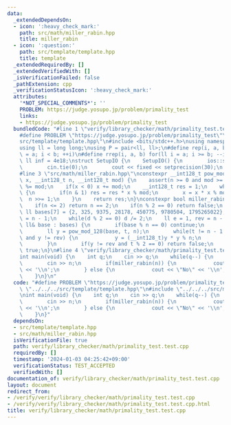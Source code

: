 ```yaml
---
data:
  _extendedDependsOn:
  - icon: ':heavy_check_mark:'
    path: src/math/miller_rabin.hpp
    title: miller_rabin
  - icon: ':question:'
    path: src/template/template.hpp
    title: template
  _extendedRequiredBy: []
  _extendedVerifiedWith: []
  _isVerificationFailed: false
  _pathExtension: cpp
  _verificationStatusIcon: ':heavy_check_mark:'
  attributes:
    '*NOT_SPECIAL_COMMENTS*': ''
    PROBLEM: https://judge.yosupo.jp/problem/primality_test
    links:
    - https://judge.yosupo.jp/problem/primality_test
  bundledCode: "#line 1 \"verify/library_checker/math/primality_test.test.cpp\"\n\
    #define PROBLEM \"https://judge.yosupo.jp/problem/primality_test\"\n#line 2 \"\
    src/template/template.hpp\"\n#include <bits/stdc++.h>\nusing namespace std;\n\
    using ll = long long;\nusing P = pair<ll, ll>;\n#define rep(i, a, b) for(ll i\
    \ = a; i < b; ++i)\n#define rrep(i, a, b) for(ll i = a; i >= b; --i)\nconstexpr\
    \ ll inf = 4e18;\nstruct SetupIO {\n    SetupIO() {\n        ios::sync_with_stdio(0);\n\
    \        cin.tie(0);\n        cout << fixed << setprecision(30);\n    }\n} setup_io;\n\
    #line 3 \"src/math/miller_rabin.hpp\"\nconstexpr __int128_t pow_mod_128(__int128_t\
    \ x, __int128_t n, __int128_t mod) {\n    assert(n >= 0 and mod >= 1);\n    x\
    \ %= mod;\n    if(x < 0) x += mod;\n    __int128_t res = 1;\n    while(n > 0)\
    \ {\n        if(n & 1) res = res * x % mod;\n        x = x * x % mod;\n      \
    \  n >>= 1;\n    }\n    return res;\n}\nconstexpr bool miller_rabin(ll n) {\n\
    \    if(n <= 2) return n == 2;\n    if(n % 2 == 0) return false;\n    constexpr\
    \ ll bases[7] = {2, 325, 9375, 28178, 450775, 9780504, 1795265022};\n    ll d\
    \ = n - 1;\n    while(d % 2 == 0) d /= 2;\n    ll e = 1, rev = n - 1;\n    for(const\
    \ ll& base : bases) {\n        if(base % n == 0) continue;\n        ll t = d;\n\
    \        ll y = pow_mod_128(base, t, n);\n        while(t != n - 1 and y != e\
    \ and y != rev) {\n            y = (__int128_t)y * y % n;\n            t *= 2;\n\
    \        }\n        if(y != rev and t % 2 == 0) return false;\n    }\n    return\
    \ true;\n}\n#line 4 \"verify/library_checker/math/primality_test.test.cpp\"\n\
    int main(void) {\n    int q;\n    cin >> q;\n    while(q--) {\n        ll n;\n\
    \        cin >> n;\n        if(miller_rabin(n)) {\n            cout << \"Yes\"\
    \ << '\\n';\n        } else {\n            cout << \"No\" << '\\n';\n        }\n\
    \    }\n}\n"
  code: "#define PROBLEM \"https://judge.yosupo.jp/problem/primality_test\"\n#include\
    \ \"../../../src/template/template.hpp\"\n#include \"../../../src/math/miller_rabin.hpp\"\
    \nint main(void) {\n    int q;\n    cin >> q;\n    while(q--) {\n        ll n;\n\
    \        cin >> n;\n        if(miller_rabin(n)) {\n            cout << \"Yes\"\
    \ << '\\n';\n        } else {\n            cout << \"No\" << '\\n';\n        }\n\
    \    }\n}"
  dependsOn:
  - src/template/template.hpp
  - src/math/miller_rabin.hpp
  isVerificationFile: true
  path: verify/library_checker/math/primality_test.test.cpp
  requiredBy: []
  timestamp: '2024-01-03 04:25:42+09:00'
  verificationStatus: TEST_ACCEPTED
  verifiedWith: []
documentation_of: verify/library_checker/math/primality_test.test.cpp
layout: document
redirect_from:
- /verify/verify/library_checker/math/primality_test.test.cpp
- /verify/verify/library_checker/math/primality_test.test.cpp.html
title: verify/library_checker/math/primality_test.test.cpp
---
```


